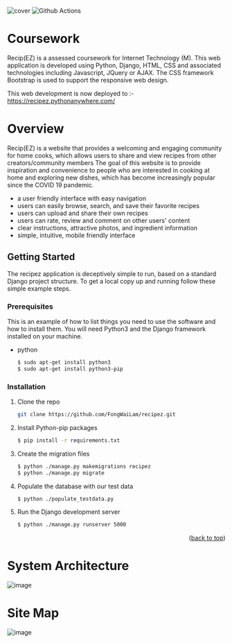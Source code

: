 
![cover](https://user-images.githubusercontent.com/26685910/222871259-dee07924-a8b9-4c33-b8c1-20b2b7f6cb25.png)
![Github Actions](https://github.com/FongWaiLam/recipez/actions/workflows/django.yml/badge.svg)
# Coursework
Recip(EZ) is a assessed coursework for Internet Technology (M). This web application is developed using Python, Django, HTML, CSS and associated technologies including Javascript, JQuery or AJAX. The CSS framework Bootstrap is used to support the responsive web design.

This web development is now deployed to :- https://recipez.pythonanywhere.com/

# Overview
Recip(EZ) is a website that provides a welcoming and engaging community for home cooks, which allows users to share and view recipes from other creators/community
members
The goal of this website is to provide inspiration and convenience to people who are interested in cooking at home and exploring new dishes, which has become increasingly popular since the COVID 19 pandemic.
- a user friendly interface with easy navigation
- users can easily browse, search, and save their favorite recipes
- users can upload and share their own recipes
- users can rate, review and comment on other users' content
- clear instructions, attractive photos, and ingredient information
- simple, intuitive, mobile friendly interface

<!-- GETTING STARTED -->
## Getting Started

The recipez application is deceptively simple to run, based on a standard Django project structure.
To get a local copy up and running follow these simple example steps.

### Prerequisites

This is an example of how to list things you need to use the software and how to install them.
You will need Python3 and the Django framework installed on your machine.
* python
  ```sh
  $ sudo apt-get install python3
  $ sudo apt-get install python3-pip
  ```

### Installation

1. Clone the repo
   ```sh
   git clone https://github.com/FongWaiLam/recipez.git
   ```
2. Install Python-pip packages
   ```sh
   $ pip install -r requirements.txt
   ```
3. Create the migration files
   ```sh
   $ python ./manage.py makemigrations recipez
   $ python ./manage.py migrate
   ```
4. Populate the database with our test data
    ```sh
    $ python ./populate_testdata.py
    ```
5. Run the Django development server
   ```sh
   $ python ./manage.py runserver 5000
   ```

<p align="right">(<a href="#readme-top">back to top</a>)</p>




# System Architecture
![image](https://user-images.githubusercontent.com/119539611/222837322-89a38d68-39f8-4740-9a02-2e8a35cb7761.png)

# Site Map
![image](https://user-images.githubusercontent.com/119539611/222839946-c4a3dd07-f0d9-4d88-b380-cc69473927ff.png)

